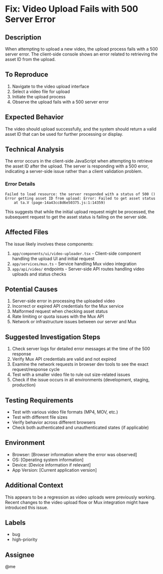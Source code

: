 # Fix: Video Upload Fails with 500 Server Error

## Description
When attempting to upload a new video, the upload process fails with a 500 server error. The client-side console shows an error related to retrieving the asset ID from the upload.

## To Reproduce
1. Navigate to the video upload interface
2. Select a video file for upload
3. Initiate the upload process
4. Observe the upload fails with a 500 server error

## Expected Behavior
The video should upload successfully, and the system should return a valid asset ID that can be used for further processing or display.

## Technical Analysis
The error occurs in the client-side JavaScript when attempting to retrieve the asset ID after the upload. The server is responding with a 500 error, indicating a server-side issue rather than a client validation problem.

### Error Details
```
Failed to load resource: the server responded with a status of 500 ()
Error getting asset ID from upload: Error: Failed to get asset status
    at ta.V (page-14a43cc8d6e50375.js:1:14359)
```

This suggests that while the initial upload request might be processed, the subsequent request to get the asset status is failing on the server side.

## Affected Files
The issue likely involves these components:

1. `app/components/ui/video-uploader.tsx` - Client-side component handling the upload UI and initial request
2. `app/services/mux.ts` - Service handling Mux video integration
3. `app/api/video/` endpoints - Server-side API routes handling video uploads and status checks

## Potential Causes
1. Server-side error in processing the uploaded video
2. Incorrect or expired API credentials for the Mux service
3. Malformed request when checking asset status
4. Rate limiting or quota issues with the Mux API
5. Network or infrastructure issues between our server and Mux

## Suggested Investigation Steps
1. Check server logs for detailed error messages at the time of the 500 response
2. Verify Mux API credentials are valid and not expired
3. Examine the network requests in browser dev tools to see the exact request/response cycle
4. Test with a smaller video file to rule out size-related issues
5. Check if the issue occurs in all environments (development, staging, production)

## Testing Requirements
- Test with various video file formats (MP4, MOV, etc.)
- Test with different file sizes
- Verify behavior across different browsers
- Check both authenticated and unauthenticated states (if applicable)

## Environment
- Browser: [Browser information where the error was observed]
- OS: [Operating system information]
- Device: [Device information if relevant]
- App Version: [Current application version]

## Additional Context
This appears to be a regression as video uploads were previously working. Recent changes to the video upload flow or Mux integration might have introduced this issue.

## Labels
- bug
- high-priority

## Assignee
@me
